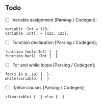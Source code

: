 ## Todo

- [ ] Variable assignment [~~Parsing~~ / Codegen];<br>
```
variable :Int = 123;
variable :Int[] = [123, 123];
```
- [ ] Function declaration [Parsing / Codegen];<br>
```
function foo(x:Int) {  }
function bar() :Int {  }
```
- [ ] For and while loops [Parsing / Codegen];<br>
```
for(x in 0..10) {  }
while(variable) {  }
```
- [ ] If/else clauses [Parsing / Codegen];<br>
```
if(variable) {  } else {  }
```
